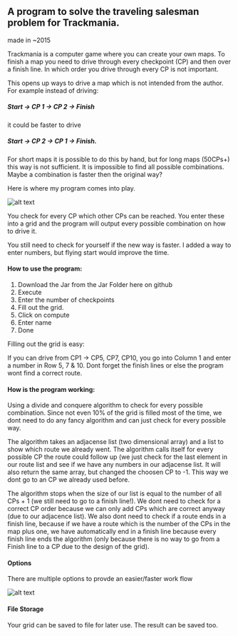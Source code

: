## A program to solve the traveling salesman problem for Trackmania.

made in ~2015

Trackmania is a computer game where you can create your own maps. To finish a map you need to drive through every checkpoint (CP) and then over a finish line. In which order you drive through every CP is not important.

This opens up ways to drive a map which is not intended from the author. For example instead of driving: 

##### Start -> CP 1 -> CP 2 -> Finish

it could be faster to drive 

##### Start -> CP 2 -> CP 1 -> Finish.

For short maps it is possible to do this by hand, but for long maps (50CPs+) this way is not sufficient. It is impossible to find all possible combinations. Maybe a combination is faster then the original way?

Here is where my program comes into play. 

![alt text](https://puu.sh/wRSph/79ec2742dc.png "Main Page")

You check for every CP which other CPs can be reached. You enter these into a grid and the program will output every possible combination on how to drive it.

You still need to check for yourself if the new way is faster. I added a way to enter numbers, but flying start would improve the time.

#### How to use the program:

1. Download the Jar from the Jar Folder here on github
2. Execute
3. Enter the number of checkpoints
4. Fill out the grid.
5. Click on compute 
6. Enter name
7. Done

Filling out the grid is easy:

If you can drive from CP1 -> CP5, CP7, CP10, you go into Column 1 and enter a number in Row 5, 7 & 10. Dont forget the finish lines or else the program wont find a correct route.

#### How is the program working:

Using a divide and conquere algorithm to check for every possible combination. Since not even 10% of the grid is filled most of the time, we dont need to do any fancy algorithm and can just check for every possible way.

The algorithm takes an adjacense list (two dimensional array) and a list to show which route we already went. The algorithm calls itself for every possible CP the route could follow up (we just check for the last element in our route list and see if we have any numbers in our adjacense list. It will also return the same array, but changed the choosen CP to -1. This way we dont go to an CP we already used before.

The algorithm stops when the size of our list is equal to the number of all CPs + 1 (we still need to go to a finish line!). We dont need to check for a correct CP order because we can only add CPs which are correct anyway (due to our adjacence list). We also dont need to check if a route ends in a finish line, because if we have a route which is the number of the CPs in the map plus one, we have automatically end in a finish line because every finish line ends the algorithm (only because there is no way to go from a Finish line to a CP due to the design of the grid).

#### Options

There are multiple options to provde an easier/faster work flow

![alt text](https://puu.sh/wRSwZ/6f9b91b48e.png "Main Page")

#### File Storage

Your grid can be saved to file for later use. The result can be saved too.


